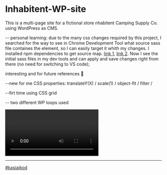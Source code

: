 # Inhabitent-WP-site
This is a multi-page site for a fictional store nhabitent Camping Supply Co. using WordPress as CMS.

-- personal learning:
due to the many css changes required by this project, I searched for the way to see in Chrome Development Tool what source sass file containes the element, so I can easily target it whith my changes. I installed npm dependencies to get source map. [link 1](https://stackoverflow.com/questions/6843495/how-to-save-css-changes-of-styles-panel-of-chrome-developer-tools), [link 2](https://www.npmjs.com/package/gulp-sourcemaps). Now I see the initial sass files in my dev tools and can apply and save changes right from there (no need for switching to VS code);

interesting and for future references :memo:

--new for me CSS properties: translateY(X) / scale(1) / object-fit / filter / 

--firt time using CSS grid

-- two different WP loops used

![inhabitent-recorded-layout](inhabitent_layouts.webm)

-------
[#kasiaikod](http://www.kasiaikod.pl/)
